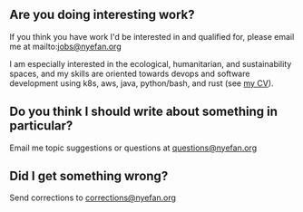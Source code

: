 ## Are you doing interesting work?

If you think you have work I'd be interested in and qualified for, please email me at mailto:jobs@nyefan.org

I am especially interested in the ecological, humanitarian, and sustainability spaces, and my skills are oriented
towards devops and software development using k8s, aws, java, python/bash, and rust (see [my CV](/about)).

## Do you think I should write about something in particular?

Email me topic suggestions or questions at [questions@nyefan.org](mailto:questions@nyefan.org)

## Did I get something wrong?

Send corrections to [corrections@nyefan.org](mailto:corrections@nyefan.org)
